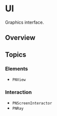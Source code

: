# UI

Graphics interface.

## Overview

<!--overview-->

## Topics

### Elements

- ``PNView``

### Interaction

- ``PNScreenInteractor``
- ``PNRay``
